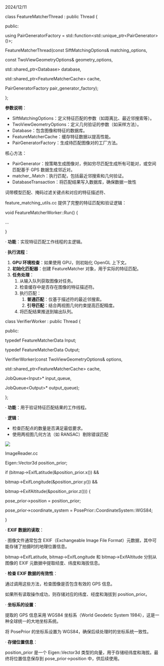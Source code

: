 2024/12/11

class FeatureMatcherThread : public Thread {

public:

using PairGeneratorFactory = std::function\<std::unique_ptr\<PairGenerator\>()\>;

FeatureMatcherThread(const SiftMatchingOptions& matching_options,

const TwoViewGeometryOptions& geometry_options,

std::shared_ptr\<Database\> database,

std::shared_ptr\<FeatureMatcherCache\> cache,

PairGeneratorFactory pair_generator_factory);

};

**参数说明**：

-   SiftMatchingOptions：定义特征匹配的参数（如距离比、最近邻搜索等）。
-   TwoViewGeometryOptions：定义几何验证的参数（如采样方法）。
-   Database：包含图像和特征的数据库。
-   FeatureMatcherCache：缓存特征数据以提高性能。
-   PairGeneratorFactory：生成待匹配图像对的工厂方法。

核心方法：

-   PairGenerator：按策略生成图像对，例如穷尽匹配生成所有可能对，或空间匹配基于 GPS 数据生成邻近对。
-   matcher_.Match：执行匹配，包括最近邻搜索和几何验证。
-   DatabaseTransaction：将匹配结果写入数据库，确保数据一致性

词带模型匹配、掩码过滤关键点和对应的特征描述符、

feature_matching_utils.cc 提供了完整的特征匹配和验证逻辑：

void FeatureMatcherWorker::Run() {

...

}

· **功能**：实现特征匹配工作线程的主逻辑。

· **执行流程**：

1.  **GPU 环境检查**：如果使用 GPU，则初始化 OpenGL 上下文。
2.  **初始化匹配器**：创建 FeatureMatcher 对象，用于实际的特征匹配。
3.  **任务处理**：
    1.  从输入队列获取图像对任务。
    2.  检查缓存中是否存在图像的特征描述符。
    3.  执行匹配：
        1.  **普通匹配**：仅基于描述符的最近邻搜索。
        2.  **引导匹配**：结合两视图几何约束提高匹配精度。
    4.  将匹配结果推送到输出队列。

class VerifierWorker : public Thread {

public:

typedef FeatureMatcherData Input;

typedef FeatureMatcherData Output;

VerifierWorker(const TwoViewGeometryOptions& options,

std::shared_ptr\<FeatureMatcherCache\> cache,

JobQueue\<Input\>\* input_queue,

JobQueue\<Output\>\* output_queue);

};

· **功能**：用于验证特征匹配结果的工作线程。

· **逻辑**：

-   检查匹配点的数量是否满足最低要求。
-   使用两视图几何方法（如 RANSAC）剔除错误匹配

![](media/eab2d4de1bd8e5c7b0059b53c580337c.png)

ImageReader.cc

Eigen::Vector3d position_prior;

if (bitmap-\>ExifLatitude(&position_prior.x()) &&

bitmap-\>ExifLongitude(&position_prior.y()) &&

bitmap-\>ExifAltitude(&position_prior.z())) {

pose_prior-\>position = position_prior;

pose_prior-\>coordinate_system = PosePrior::CoordinateSystem::WGS84;

}

· **EXIF 数据的读取**：

· 图像文件通常包含 EXIF（Exchangeable Image File Format）元数据，其中可能存储了拍摄时的地理位置信息。

bitmap-\>ExifLatitude, bitmap-\>ExifLongitude 和 bitmap-\>ExifAltitude 分别从图像的 EXIF 元数据中提取经度、纬度和海拔信息。

· **检查 EXIF 数据的有效性**：

通过调用这些方法，检查图像是否包含有效的 GPS 信息。

如果所有读取操作成功，则存储对应的纬度、经度和海拔到 position_prior。

· **坐标系的设置**：

提取的 GPS 信息采用 WGS84 坐标系（World Geodetic System 1984），这是一种全球统一的大地坐标系统。

将 PosePrior 的坐标系设置为 WGS84，确保后续处理时的坐标系统一致性。

· **存储位置信息**：

position_prior 是一个 Eigen::Vector3d 类型的向量，用于存储经纬度和海拔。最终将位置信息保存到 pose_prior-\>position 中，供后续使用。
